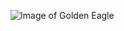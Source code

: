 ![Image of Golden Eagle](https://animals.sandiegozoo.org/sites/default/files/2016-10/golden_eagel_01.jpg)
